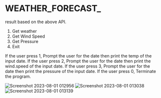 # WEATHER_FORECAST_

 result based on the above API.
1. Get weather
2. Get Wind Speed
3. Get Pressure
0. Exit

If the user press 1, Prompt the user for the date then print the temp of the input date.
If the user press 2, Prompt the user for the date then print the wind.speed of the input date.
If the user press 3, Prompt the user for the date then print the pressure of the input date.
If the user press 0, Terminate the program.

![Screenshot 2023-08-01 012956](https://github.com/smdydx/WEATHER_FORECAST_/assets/77625439/80339288-9171-425f-9ec7-60fdc19db143)
![Screenshot 2023-08-01 013038](https://github.com/smdydx/WEATHER_FORECAST_/assets/77625439/7ff43597-2057-4318-a67e-593f085549d9)
![Screenshot 2023-08-01 013139](https://github.com/smdydx/WEATHER_FORECAST_/assets/77625439/66299dfd-5fca-4cb3-acbb-defd6d6ce340)
